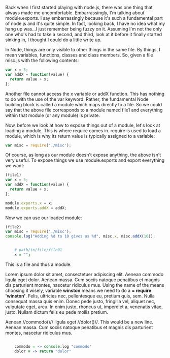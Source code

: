 

Back when I first started playing with node.js, there was one thing that always
made me uncomfortable. Embarrassingly, I'm talking about module.exports. I say
embarrassingly because it's such a fundamental part of node.js and it's quite
simple. In fact, looking back, I have no idea what my hang up was...I just
remember being fuzzy on it. Assuming I'm not the only one who's had to take a
second, and third, look at it before it finally started sinking in, I thought I
could do a little write up.

In Node, things are only visible to other things in the same file. By things, I
mean variables, functions, classes and class members. So, given a file misc.js
with the following contents:

```javascript
var x = 5;
var addX = function(value) {
  return value + x;
};
```

Another file cannot access the x variable or addX function. This has nothing to
do with the use of the var keyword. Rather, the fundamental Node building block
is called a module which maps directly to a file. So we could say that the above
file corresponds to a module named file1 and everything within that module (or
any module) is private.

Now, before we look at how to expose things out of a module, let's look at
loading a module. This is where require comes in. require is used to load a
module, which is why its return value is typically assigned to a variable:

```javascript
var misc = require('./misc');
```

Of course, as long as our module doesn't expose anything, the above isn't very
useful. To expose things we use module.exports and export everything we want:

```javascript
(file1)
var x = 5;
var addX = function(value) {
  return value + x;
};

module.exports.x = x;
module.exports.addX = addX;
```

Now we can use our loaded module:

```javascript
(file2)
var misc = require('./misc');
console.log("Adding %d to 10 gives us %d", misc.x, misc.addX(10));
```

```coffeescript

    # path/to/file/file01
    x = "";

```

This is a file and thus a module.

Lorem ipsum dolor sit amet, consectetuer adipiscing elit. Aenean commodo ligula
eget dolor. Aenean massa. Cum sociis natoque penatibus et magnis dis parturient
montes, nascetur ridiculus mus. Using the name of the means choosing it wisely,
variable __winston__ means we need to do a __= require 'winston'__. Felis,
ultricies nec, pellentesque eu, pretium quis, sem. Nulla consequat massa quis
enim. Donec pede justo, fringilla vel, aliquet nec, vulputate eget, arcu. In
enim justo, rhoncus ut, imperdiet a, venenatis vitae, justo. Nullam dictum felis
eu pede mollis pretium.

Aenean //commodo()// ligula eget //dolor()//. This would be a new line. Aenean
massa. Cum sociis natoque penatibus et magnis dis parturient montes, nascetur
ridiculus mus.

```coffeescript

    commodo = -> console.log "commodo"
    dolor = -> return "dolor"

```


